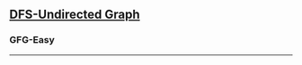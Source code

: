 <h2><a href="https://practice.geeksforgeeks.org/problems/depth-first-traversal-for-a-graph/1?page=1&category[]=DFS&sortBy=submissions">DFS-Undirected Graph
</a></h2><h3>GFG-Easy</h3><hr>
